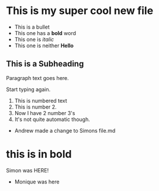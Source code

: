 # This is my super cool new file

* This is a bullet
* This one has a **bold** word
* This one is *italic*
* This one is neither **Hello**

## This is a Subheading

Paragraph text goes here.

Start typing again.

1. This is numbered text
2. This is number 2.
3. Now I have 2 number 3's
4. It's not quite automatic though.
* Andrew made a change to Simons file.md
# **this is in bold**

Simon was HERE!

* Monique was here


